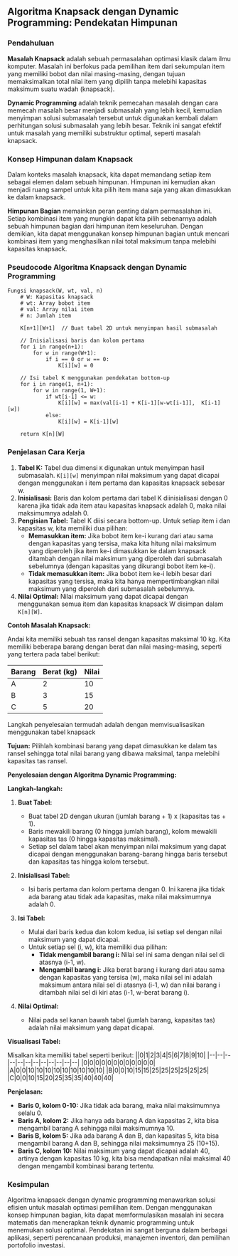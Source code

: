 ## Algoritma Knapsack dengan Dynamic Programming: Pendekatan Himpunan

### Pendahuluan

**Masalah Knapsack** adalah sebuah permasalahan optimasi klasik dalam ilmu komputer. Masalah ini berfokus pada pemilihan item dari sekumpulan item yang memiliki bobot dan nilai masing-masing, dengan tujuan memaksimalkan total nilai item yang dipilih tanpa melebihi kapasitas maksimum suatu wadah (knapsack).

**Dynamic Programming** adalah teknik pemecahan masalah dengan cara memecah masalah besar menjadi submasalah yang lebih kecil, kemudian menyimpan solusi submasalah tersebut untuk digunakan kembali dalam perhitungan solusi submasalah yang lebih besar. Teknik ini sangat efektif untuk masalah yang memiliki substruktur optimal, seperti masalah knapsack.

### Konsep Himpunan dalam Knapsack

Dalam konteks masalah knapsack, kita dapat memandang setiap item sebagai elemen dalam sebuah himpunan. Himpunan ini kemudian akan menjadi ruang sampel untuk kita pilih item mana saja yang akan dimasukkan ke dalam knapsack.

**Himpunan Bagian** memainkan peran penting dalam permasalahan ini. Setiap kombinasi item yang mungkin dapat kita pilih sebenarnya adalah sebuah himpunan bagian dari himpunan item keseluruhan. Dengan demikian, kita dapat menggunakan konsep himpunan bagian untuk mencari kombinasi item yang menghasilkan nilai total maksimum tanpa melebihi kapasitas knapsack.

### Pseudocode Algoritma Knapsack dengan Dynamic Programming

```
Fungsi knapsack(W, wt, val, n)
    # W: Kapasitas knapsack
    # wt: Array bobot item
    # val: Array nilai item
    # n: Jumlah item

    K[n+1][W+1]  // Buat tabel 2D untuk menyimpan hasil submasalah

    // Inisialisasi baris dan kolom pertama
    for i in range(n+1):
        for w in range(W+1):
            if i == 0 or w == 0:
                K[i][w] = 0

    // Isi tabel K menggunakan pendekatan bottom-up
    for i in range(1, n+1):
        for w in range(1, W+1):
            if wt[i-1] <= w:
                K[i][w] = max(val[i-1] + K[i-1][w-wt[i-1]],  K[i-1][w])
            else:
                K[i][w] = K[i-1][w]

    return K[n][W]   

```

### Penjelasan Cara Kerja

1.  **Tabel K:** Tabel dua dimensi `K` digunakan untuk menyimpan hasil submasalah. `K[i][w]` menyimpan nilai maksimum yang dapat dicapai dengan menggunakan i item pertama dan kapasitas knapsack sebesar w.
2.  **Inisialisasi:** Baris dan kolom pertama dari tabel K diinisialisasi dengan 0 karena jika tidak ada item atau kapasitas knapsack adalah 0, maka nilai maksimumnya adalah 0.
3.  **Pengisian Tabel:** Tabel K diisi secara bottom-up. Untuk setiap item i dan kapasitas w, kita memiliki dua pilihan:
    -   **Memasukkan item:** Jika bobot item ke-i kurang dari atau sama dengan kapasitas yang tersisa, maka kita hitung nilai maksimum yang diperoleh jika item ke-i dimasukkan ke dalam knapsack ditambah dengan nilai maksimum yang diperoleh dari submasalah sebelumnya (dengan kapasitas yang dikurangi bobot item ke-i).
    -   **Tidak memasukkan item:** Jika bobot item ke-i lebih besar dari kapasitas yang tersisa, maka kita hanya mempertimbangkan nilai maksimum yang diperoleh dari submasalah sebelumnya.
4.  **Nilai Optimal:** Nilai maksimum yang dapat dicapai dengan menggunakan semua item dan kapasitas knapsack W disimpan dalam `K[n][W]`.

**Contoh Masalah Knapsack:**

Andai kita memiliki sebuah tas ransel dengan kapasitas maksimal 10 kg. Kita memiliki beberapa barang dengan berat dan nilai masing-masing, seperti yang tertera pada tabel berikut:

|Barang|Berat (kg)|Nilai|
|--|--|--|
|A|2|10|
|B|3|15|
|C|5|20|

Langkah penyelesaian termudah adalah dengan memvisualisasikan menggunakan tabel knapsack

**Tujuan:** Pilihlah kombinasi barang yang dapat dimasukkan ke dalam tas ransel sehingga total nilai barang yang dibawa maksimal, tanpa melebihi kapasitas tas ransel.

**Penyelesaian dengan Algoritma Dynamic Programming:**

**Langkah-langkah:**

1.  **Buat Tabel:**
    
    -   Buat tabel 2D dengan ukuran (jumlah barang + 1) x (kapasitas tas + 1).
    -   Baris mewakili barang (0 hingga jumlah barang), kolom mewakili kapasitas tas (0 hingga kapasitas maksimal).
    -   Setiap sel dalam tabel akan menyimpan nilai maksimum yang dapat dicapai dengan menggunakan barang-barang hingga baris tersebut dan kapasitas tas hingga kolom tersebut.
2.  **Inisialisasi Tabel:**
    
    -   Isi baris pertama dan kolom pertama dengan 0. Ini karena jika tidak ada barang atau tidak ada kapasitas, maka nilai maksimumnya adalah 0.
3.  **Isi Tabel:**
    
    -   Mulai dari baris kedua dan kolom kedua, isi setiap sel dengan nilai maksimum yang dapat dicapai.
    -   Untuk setiap sel (i, w), kita memiliki dua pilihan:
        -   **Tidak mengambil barang i:** Nilai sel ini sama dengan nilai sel di atasnya (i-1, w).
        -   **Mengambil barang i:** Jika berat barang i kurang dari atau sama dengan kapasitas yang tersisa (w), maka nilai sel ini adalah maksimum antara nilai sel di atasnya (i-1, w) dan nilai barang i ditambah nilai sel di kiri atas (i-1, w-berat barang i).
4.  **Nilai Optimal:**
    
    -   Nilai pada sel kanan bawah tabel (jumlah barang, kapasitas tas) adalah nilai maksimum yang dapat dicapai.

**Visualisasi Tabel:**

Misalkan kita memiliki tabel seperti berikut:
||0|1|2|3|4|5|6|7|8|9|10|
|--|--|--|--|--|--|--|--|--|--|--|--|
|0|0|0|0|0|0|0|0|0|0|0|0|
|A|0|0|10|10|10|10|10|10|10|10|10|
|B|0|0|10|15|15|25|25|25|25|25|25|
|C|0|0|10|15|20|25|35|35|40|40|40|

**Penjelasan:**

-   **Baris 0, kolom 0-10:** Jika tidak ada barang, maka nilai maksimumnya selalu 0.
-   **Baris A, kolom 2:** Jika hanya ada barang A dan kapasitas 2, kita bisa mengambil barang A sehingga nilai maksimumnya 10.
-   **Baris B, kolom 5:** Jika ada barang A dan B, dan kapasitas 5, kita bisa mengambil barang A dan B, sehingga nilai maksimumnya 25 (10+15).
-   **Baris C, kolom 10:** Nilai maksimum yang dapat dicapai adalah 40, artinya dengan kapasitas 10 kg, kita bisa mendapatkan nilai maksimal 40 dengan mengambil kombinasi barang tertentu.

### Kesimpulan

Algoritma knapsack dengan dynamic programming menawarkan solusi efisien untuk masalah optimasi pemilihan item. Dengan menggunakan konsep himpunan bagian, kita dapat memformulasikan masalah ini secara matematis dan menerapkan teknik dynamic programming untuk menemukan solusi optimal. Pendekatan ini sangat berguna dalam berbagai aplikasi, seperti perencanaan produksi, manajemen inventori, dan pemilihan portofolio investasi.